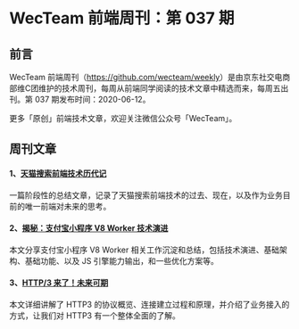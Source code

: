 # WecTeam 前端周刊：第 037 期

## 前言

WecTeam 前端周刊（<https://github.com/wecteam/weekly>）是由京东社交电商部维C团维护的技术周刊，每周从前端同学阅读的技术文章中精选而来，每周五出刊。第 037 期发布时间：2020-06-12。

更多「原创」前端技术文章，欢迎关注微信公众号「WecTeam」。

## 周刊文章

#### 1、[天猫搜索前端技术历代记](https://juejin.im/post/5ed49aa65188254329781369)

一篇阶段性的总结文章，记录了天猫搜索前端技术的过去、现在，以及作为业务目前的唯一前端对未来的思考。

#### 2、[揭秘：支付宝小程序 V8 Worker 技术演进](https://mp.weixin.qq.com/s/QS0QT7TIcEzZhR6asCOecg)

本文分享支付宝小程序 V8 Worker 相关工作沉淀和总结，包括技术演进、基础架构、基础功能、以及 JS 引擎能力输出，和一些优化方案等。

#### 3、[HTTP/3 来了！未来可期](https://mp.weixin.qq.com/s/B7jnJUkAFIxVmQpv1cOaYg)

本文详细讲解了 HTTP3 的协议概览、连接建立过程和原理，并介绍了业务接入的方式，让我们对 HTTP3 有一个整体全面的了解。
